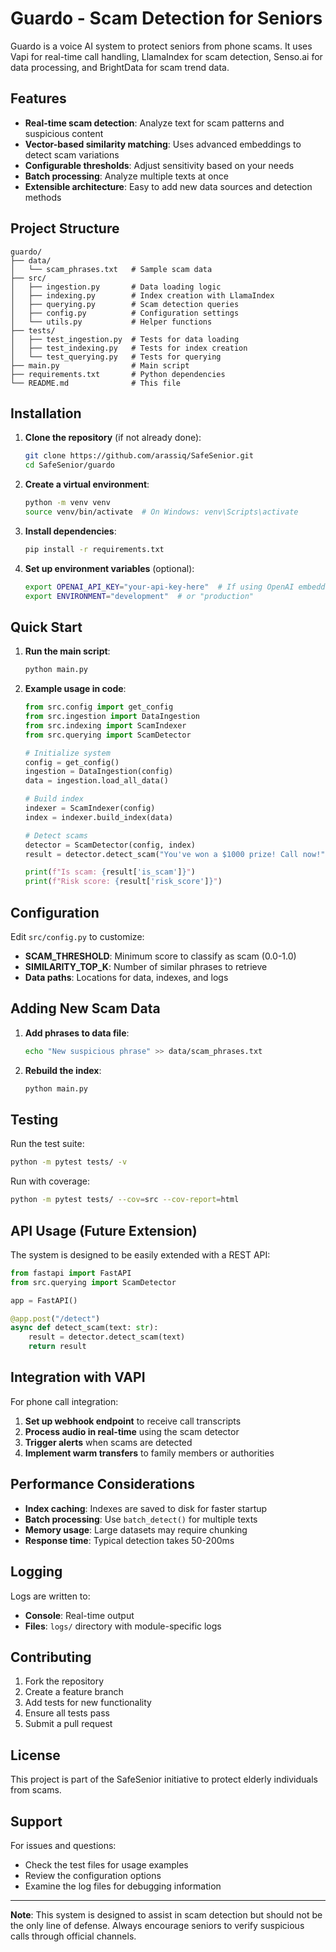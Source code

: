# Guardo - Scam Detection for Seniors

Guardo is a voice AI system to protect seniors from phone scams. It uses Vapi for real-time call handling, LlamaIndex for scam detection, Senso.ai for data processing, and BrightData for scam trend data.

## Features

- **Real-time scam detection**: Analyze text for scam patterns and suspicious content
- **Vector-based similarity matching**: Uses advanced embeddings to detect scam variations
- **Configurable thresholds**: Adjust sensitivity based on your needs
- **Batch processing**: Analyze multiple texts at once
- **Extensible architecture**: Easy to add new data sources and detection methods

## Project Structure

```
guardo/
├── data/
│   └── scam_phrases.txt   # Sample scam data
├── src/
│   ├── ingestion.py       # Data loading logic
│   ├── indexing.py        # Index creation with LlamaIndex
│   ├── querying.py        # Scam detection queries
│   ├── config.py          # Configuration settings
│   └── utils.py           # Helper functions
├── tests/
│   ├── test_ingestion.py  # Tests for data loading
│   ├── test_indexing.py   # Tests for index creation
│   └── test_querying.py   # Tests for querying
├── main.py                # Main script
├── requirements.txt       # Python dependencies
└── README.md              # This file
```

## Installation

1. **Clone the repository** (if not already done):
   ```bash
   git clone https://github.com/arassiq/SafeSenior.git
   cd SafeSenior/guardo
   ```

2. **Create a virtual environment**:
   ```bash
   python -m venv venv
   source venv/bin/activate  # On Windows: venv\Scripts\activate
   ```

3. **Install dependencies**:
   ```bash
   pip install -r requirements.txt
   ```

4. **Set up environment variables** (optional):
   ```bash
   export OPENAI_API_KEY="your-api-key-here"  # If using OpenAI embeddings
   export ENVIRONMENT="development"  # or "production"
   ```

## Quick Start

1. **Run the main script**:
   ```bash
   python main.py
   ```

2. **Example usage in code**:
   ```python
   from src.config import get_config
   from src.ingestion import DataIngestion
   from src.indexing import ScamIndexer
   from src.querying import ScamDetector

   # Initialize system
   config = get_config()
   ingestion = DataIngestion(config)
   data = ingestion.load_all_data()

   # Build index
   indexer = ScamIndexer(config)
   index = indexer.build_index(data)

   # Detect scams
   detector = ScamDetector(config, index)
   result = detector.detect_scam("You've won a $1000 prize! Call now!")
   
   print(f"Is scam: {result['is_scam']}")
   print(f"Risk score: {result['risk_score']}")
   ```

## Configuration

Edit `src/config.py` to customize:

- **SCAM_THRESHOLD**: Minimum score to classify as scam (0.0-1.0)
- **SIMILARITY_TOP_K**: Number of similar phrases to retrieve
- **Data paths**: Locations for data, indexes, and logs

## Adding New Scam Data

1. **Add phrases to data file**:
   ```bash
   echo "New suspicious phrase" >> data/scam_phrases.txt
   ```

2. **Rebuild the index**:
   ```bash
   python main.py
   ```

## Testing

Run the test suite:
```bash
python -m pytest tests/ -v
```

Run with coverage:
```bash
python -m pytest tests/ --cov=src --cov-report=html
```

## API Usage (Future Extension)

The system is designed to be easily extended with a REST API:

```python
from fastapi import FastAPI
from src.querying import ScamDetector

app = FastAPI()

@app.post("/detect")
async def detect_scam(text: str):
    result = detector.detect_scam(text)
    return result
```

## Integration with VAPI

For phone call integration:

1. **Set up webhook endpoint** to receive call transcripts
2. **Process audio in real-time** using the scam detector
3. **Trigger alerts** when scams are detected
4. **Implement warm transfers** to family members or authorities

## Performance Considerations

- **Index caching**: Indexes are saved to disk for faster startup
- **Batch processing**: Use `batch_detect()` for multiple texts
- **Memory usage**: Large datasets may require chunking
- **Response time**: Typical detection takes 50-200ms

## Logging

Logs are written to:
- **Console**: Real-time output
- **Files**: `logs/` directory with module-specific logs

## Contributing

1. Fork the repository
2. Create a feature branch
3. Add tests for new functionality
4. Ensure all tests pass
5. Submit a pull request

## License

This project is part of the SafeSenior initiative to protect elderly individuals from scams.

## Support

For issues and questions:
- Check the test files for usage examples
- Review the configuration options
- Examine the log files for debugging information

---

**Note**: This system is designed to assist in scam detection but should not be the only line of defense. Always encourage seniors to verify suspicious calls through official channels.
